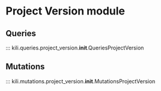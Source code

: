 # Project Version module

## Queries
::: kili.queries.project_version.__init__.QueriesProjectVersion
## Mutations
::: kili.mutations.project_version.__init__.MutationsProjectVersion
